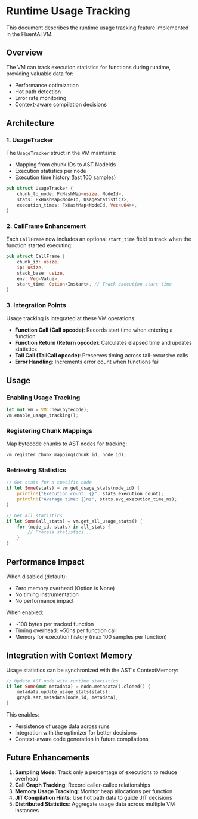 # Runtime Usage Tracking

This document describes the runtime usage tracking feature implemented in the FluentAi VM.

## Overview

The VM can track execution statistics for functions during runtime, providing valuable data for:
- Performance optimization
- Hot path detection
- Error rate monitoring
- Context-aware compilation decisions

## Architecture

### 1. UsageTracker

The `UsageTracker` struct in the VM maintains:
- Mapping from chunk IDs to AST NodeIds
- Execution statistics per node
- Execution time history (last 100 samples)

```rust
pub struct UsageTracker {
    chunk_to_node: FxHashMap<usize, NodeId>,
    stats: FxHashMap<NodeId, UsageStatistics>,
    execution_times: FxHashMap<NodeId, Vec<u64>>,
}
```

### 2. CallFrame Enhancement

Each `CallFrame` now includes an optional `start_time` field to track when the function started executing:

```rust
pub struct CallFrame {
    chunk_id: usize,
    ip: usize,
    stack_base: usize,
    env: Vec<Value>,
    start_time: Option<Instant>, // Track execution start time
}
```

### 3. Integration Points

Usage tracking is integrated at these VM operations:

- **Function Call (Call opcode)**: Records start time when entering a function
- **Function Return (Return opcode)**: Calculates elapsed time and updates statistics
- **Tail Call (TailCall opcode)**: Preserves timing across tail-recursive calls
- **Error Handling**: Increments error count when functions fail

## Usage

### Enabling Usage Tracking

```rust
let mut vm = VM::new(bytecode);
vm.enable_usage_tracking();
```

### Registering Chunk Mappings

Map bytecode chunks to AST nodes for tracking:

```rust
vm.register_chunk_mapping(chunk_id, node_id);
```

### Retrieving Statistics

```rust
// Get stats for a specific node
if let Some(stats) = vm.get_usage_stats(node_id) {
    println!("Execution count: {}", stats.execution_count);
    println!("Average time: {}ns", stats.avg_execution_time_ns);
}

// Get all statistics
if let Some(all_stats) = vm.get_all_usage_stats() {
    for (node_id, stats) in all_stats {
        // Process statistics...
    }
}
```

## Performance Impact

When disabled (default):
- Zero memory overhead (Option<UsageTracker> is None)
- No timing instrumentation
- No performance impact

When enabled:
- ~100 bytes per tracked function
- Timing overhead: ~50ns per function call
- Memory for execution history (max 100 samples per function)

## Integration with Context Memory

Usage statistics can be synchronized with the AST's ContextMemory:

```rust
// Update AST node with runtime statistics
if let Some(mut metadata) = node.metadata().cloned() {
    metadata.update_usage_stats(stats);
    graph.set_metadata(node_id, metadata);
}
```

This enables:
- Persistence of usage data across runs
- Integration with the optimizer for better decisions
- Context-aware code generation in future compilations

## Future Enhancements

1. **Sampling Mode**: Track only a percentage of executions to reduce overhead
2. **Call Graph Tracking**: Record caller-callee relationships
3. **Memory Usage Tracking**: Monitor heap allocations per function
4. **JIT Compilation Hints**: Use hot path data to guide JIT decisions
5. **Distributed Statistics**: Aggregate usage data across multiple VM instances